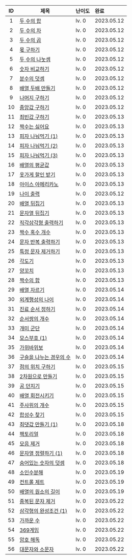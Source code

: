 
| ID | 제목 | 난이도 | 완료 |
|:--: |-----|:------|:-----|
|1 |[두 수의 합][#1]| lv. 0 | 2023.05.12 |
|2 |[두 수의 차][#2]| lv. 0 | 2023.05.12 |
|3 |[두 수의 곱][#3]| lv. 0 | 2023.05.12 |
|4 |[몫 구하기][#4]| lv. 0 | 2023.05.12 |
|5 |[두 수의 나눗셈][#5]| lv. 0 | 2023.05.12 |
|6 |[숫자 비교하기][#6]| lv. 0 | 2023.05.12 |
|7 |[분수의 덧셈][#7]| lv. 0 | 2023.05.12 |
|8 |[배열 두배 만들기][#8]| lv. 0 | 2023.05.12 |
|9 |[나머지 구하기][#9]| lv. 0 | 2023.05.12 |
|10 |[중앙값 구하기][#10]| lv. 0 | 2023.05.12 |
|11 |[최빈값 구하기][#11]| lv. 0 | 2023.05.13 |
|12 |[짝수는 싫어요][#12]| lv. 0 | 2023.05.13 |
|13 |[피자 나눠먹기 (1)][#13]| lv. 0 | 2023.05.13 |
|14 |[피자 나눠먹기 (2)][#14]| lv. 0 | 2023.05.13 |
|15 |[피자 나눠먹기 (3)][#15]| lv. 0 | 2023.05.13 |
|16 |[배열의 평균값][#16]| lv. 0 | 2023.05.13 |
|17 |[옷가게 할인 받기][#17]| lv. 0 | 2023.05.13 |
|18 |[아이스 아메리카노][#18]| lv. 0 | 2023.05.13 |
|19 |[나이 출력][#19]| lv. 0 | 2023.05.12 |
|20 |[배열 뒤집기][#20]| lv. 0 | 2023.05.13 |
|21 |[문자열 뒤집기][#21]| lv. 0 | 2023.05.13 |
|22 |[직각삼각형 출력하기][#22]| lv. 0 | 2023.05.13 |
|23 |[짝수 혹수 개수][#23]| lv. 0 | 2023.05.13 |
|24 | [문자 반복 출력하기][#24]| lv. 0 | 2023.05.13 |
|25 | [특정 문자 제거하기][#25]| lv. 0 | 2023.05.13 |
|26 | [각도기][#26]| lv. 0 | 2023.05.13 |
|27 | [양꼬치][#27]| lv. 0 | 2023.05.13 |
|28 | [짝수의 합][#28]| lv. 0 | 2023.05.13 |
|29 | [배열 자르기][#29]| lv. 0 | 2023.05.14 |
|30 | [외계행성의 나이][#30]| lv. 0 | 2023.05.14 |
|31 | [진료 순서 정하기][#31]| lv. 0 | 2023.05.14 |
|32 | [순서쌍의 개수][#32]| lv. 0 | 2023.05.14 |
|33 | [개미 군단][#33]| lv. 0 | 2023.05.14 |
|34 | [모스부호 (1)][#34]| lv. 0 | 2023.05.14 |
|35 | [가위바위보][#35]| lv. 0 | 2023.05.14 |
|36 | [구슬을 나누는 경우의 수][#36]| lv. 0 | 2023.05.14 |
|37 | [점의 위치 구하기][#37]| lv. 0 | 2023.05.15 |
|38 | [2차원으로 만들기][#38]| lv. 0 | 2023.05.15 |
|39 | [공 던지기][#39]| lv. 0 | 2023.05.15 |
|40 | [배열 회전시키기][#40]| lv. 0 | 2023.05.15 |
|41 | [주사위의 개수][#41]| lv. 0 | 2023.05.15 |
|42 | [합성수 찾기][#42]| lv. 0 | 2023.05.15 |
|43 | [최댓값 만들기 (1)][#43]| lv. 0 | 2023.05.18 |
|44 | [팩토리얼][#44]| lv. 0 | 2023.05.18 |
|45 | [모음 제거][#45]| lv. 0 | 2023.05.18 |
|46 | [문자열 정렬하기 (1)][#46]| lv. 0 | 2023.05.18 |
|47 | [숨어있는 숫자의 덧셈][#47]| lv. 0 | 2023.05.18 |
|48 | [소인수분해][#48]| lv. 0 | 2023.05.19 |
|49 | [컨트롤 제트][#49]| lv. 0 | 2023.05.19 |
|50 | [배열의 원소의 길이][#50]| lv. 0 | 2023.05.19 |
|51 | [중복된 문자 제거][#51]| lv. 0 | 2023.05.22 |
|52 | [삼각형의 완성조건 (1)][#52]| lv. 0 | 2023.05.22 |
|53 | [가까운 수][#53]| lv. 0 | 2023.05.22 |
|54 | [369게임][#54]| lv. 0 | 2023.05.22 |
|55 | [암호 해독][#55]| lv. 0 | 2023.05.22 |
|56 | [대문자와 소문자][#56]| lv. 0 | 2023.05.22 |

[#1]: https://school.programmers.co.kr/learn/courses/30/lessons/120802
[#2]: https://school.programmers.co.kr/learn/courses/30/lessons/120803
[#3]: https://school.programmers.co.kr/learn/courses/30/lessons/120804
[#4]: https://school.programmers.co.kr/learn/courses/30/lessons/120805
[#5]: https://school.programmers.co.kr/learn/courses/30/lessons/120806
[#6]: https://school.programmers.co.kr/learn/courses/30/lessons/120807
[#7]: https://school.programmers.co.kr/learn/courses/30/lessons/120808
[#8]: https://school.programmers.co.kr/learn/courses/30/lessons/120809
[#9]: https://school.programmers.co.kr/learn/courses/30/lessons/120810
[#10]: https://school.programmers.co.kr/learn/courses/30/lessons/120811
[#11]: https://school.programmers.co.kr/learn/courses/30/lessons/120812
[#12]: https://school.programmers.co.kr/learn/courses/30/lessons/120813
[#13]: https://school.programmers.co.kr/learn/courses/30/lessons/120814
[#14]: https://school.programmers.co.kr/learn/courses/30/lessons/120815
[#15]: https://school.programmers.co.kr/learn/courses/30/lessons/120816
[#16]: https://school.programmers.co.kr/learn/courses/30/lessons/120817
[#17]: https://school.programmers.co.kr/learn/courses/30/lessons/120818
[#18]: https://school.programmers.co.kr/learn/courses/30/lessons/120819
[#19]: https://school.programmers.co.kr/learn/courses/30/lessons/120820
[#20]: https://school.programmers.co.kr/learn/courses/30/lessons/120821
[#21]: https://school.programmers.co.kr/learn/courses/30/lessons/120822
[#22]: https://school.programmers.co.kr/learn/courses/30/lessons/120823
[#23]: https://school.programmers.co.kr/learn/courses/30/lessons/120824
[#24]: https://school.programmers.co.kr/learn/courses/30/lessons/120825
[#25]: https://school.programmers.co.kr/learn/courses/30/lessons/120826
[#26]: https://school.programmers.co.kr/learn/courses/30/lessons/120829
[#27]: https://school.programmers.co.kr/learn/courses/30/lessons/120830
[#28]: https://school.programmers.co.kr/learn/courses/30/lessons/120831
[#29]: https://school.programmers.co.kr/learn/courses/30/lessons/120833
[#30]: https://school.programmers.co.kr/learn/courses/30/lessons/120834
[#31]: https://school.programmers.co.kr/learn/courses/30/lessons/120835
[#32]: https://school.programmers.co.kr/learn/courses/30/lessons/120836
[#33]: https://school.programmers.co.kr/learn/courses/30/lessons/120837
[#34]: https://school.programmers.co.kr/learn/courses/30/lessons/120838
[#35]: https://school.programmers.co.kr/learn/courses/30/lessons/120839
[#36]: https://school.programmers.co.kr/learn/courses/30/lessons/120840
[#37]: https://school.programmers.co.kr/learn/courses/30/lessons/120841
[#38]: https://school.programmers.co.kr/learn/courses/30/lessons/120842
[#39]: https://school.programmers.co.kr/learn/courses/30/lessons/120843
[#40]: https://school.programmers.co.kr/learn/courses/30/lessons/120844
[#41]: https://school.programmers.co.kr/learn/courses/30/lessons/120845
[#42]: https://school.programmers.co.kr/learn/courses/30/lessons/120846
[#43]: https://school.programmers.co.kr/learn/courses/30/lessons/120847
[#44]: https://school.programmers.co.kr/learn/courses/30/lessons/120848
[#45]: https://school.programmers.co.kr/learn/courses/30/lessons/120849
[#46]: https://school.programmers.co.kr/learn/courses/30/lessons/120850
[#47]: https://school.programmers.co.kr/learn/courses/30/lessons/120851
[#48]: https://school.programmers.co.kr/learn/courses/30/lessons/120852
[#49]: https://school.programmers.co.kr/learn/courses/30/lessons/120853
[#50]: https://school.programmers.co.kr/learn/courses/30/lessons/120854
[#51]: https://school.programmers.co.kr/learn/courses/30/lessons/120888
[#52]: https://school.programmers.co.kr/learn/courses/30/lessons/120889
[#53]: https://school.programmers.co.kr/learn/courses/30/lessons/120890
[#54]: https://school.programmers.co.kr/learn/courses/30/lessons/120891
[#55]: https://school.programmers.co.kr/learn/courses/30/lessons/120892
[#56]: https://school.programmers.co.kr/learn/courses/30/lessons/120893
